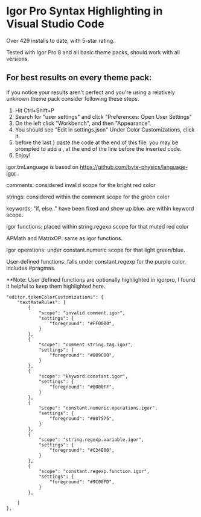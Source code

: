 # Igor Pro Syntax Highlighting in Visual Studio Code

Over 429 installs to date, with 5-star rating.

Tested with Igor Pro 8 and all basic theme packs, should work with all versions.

## For best results on every theme pack:
If you notice your results aren't perfect and you're using a relatively unknown theme pack consider following these steps.

1. Hit Ctrl+Shift+P
2. Search for "user settings" and click "Preferences: Open User Settings"
3. On the left click "Workbench", and then "Appearance".
4. You should see "Edit in settings.json" Under Color Customizations, click it.
5. before the last } paste the code at the end of this file. you may be prompted to add a , at the end of the line before the inserted code.
6. Enjoy!


igor.tmLanguage is based on https://github.com/byte-physics/language-igor .

comments:  considered invalid scope for the bright red color

strings: considered within the comment scope for the green color

keywords: "if, else.." have been fixed and show up blue. are within keyword scope.

igor functions: placed within string.regexp scope for that muted red color

APMath and MatrixOP: same as igor functions.

Igor operations: under constant.numeric scope for that light green/blue.

User-defined functions: falls under constant.regexp for the purple color, includes #pragmas. 

**Note: User defined functions are optionally highlighted in igorpro, I found it helpful to keep them highlighted here.





    "editor.tokenColorCustomizations": {
        "textMateRules": [
            {
                "scope": "invalid.comment.igor",
                "settings": {
                    "foreground": "#FF0000",
                }
            },
            {
                "scope": "comment.string.tag.igor",
                "settings": {
                    "foreground": "#009C00",
                }
            },
            {
                "scope": "keyword.constant.igor",
                "settings": {
                    "foreground": "#0000FF",
                }
            },
            {
                "scope": "constant.numeric.operations.igor",
                "settings": {
                    "foreground": "#007575",
                }
            },
            {
                "scope": "string.regexp.variable.igor",
                "settings": {
                    "foreground": "#C34E00",
                }
            },
            {
                "scope": "constant.regexp.function.igor",
                "settings": {
                    "foreground": "#9C00FD",
                }
            },
            
        ]
    },
